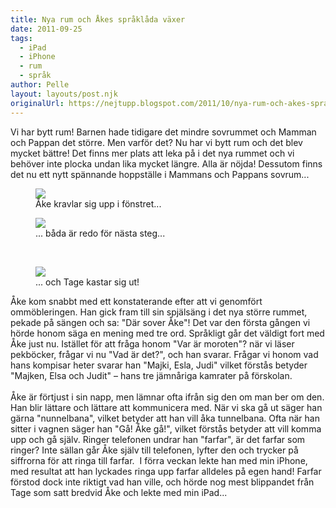 ```yaml
---
title: Nya rum och Åkes språklåda växer
date: 2011-09-25
tags: 
  - iPad
  - iPhone
  - rum
  - språk	
author: Pelle
layout: layouts/post.njk
originalUrl: https://nejtupp.blogspot.com/2011/10/nya-rum-och-akes-spraklada-vaxer.html
---
```


Vi har bytt rum! Barnen hade tidigare det mindre sovrummet och Mamman och Pappan det större. Men varför det? Nu har vi bytt rum och det blev mycket bättre! Det finns mer plats att leka på i det nya rummet och vi behöver inte plocka undan lika mycket längre. Alla är nöjda! Dessutom finns det nu ett nytt spännande hoppställe i Mammans och Pappans sovrum...<br></div>

<figure>
	<img src="../../../img/2011/09/Hemmakring-_MG_9056.jpg">
	<figcaption>Åke kravlar sig upp i fönstret...</figcaption>
</figure>

<figure>
	<img src="../../../img/2011/09/Hemmakring-_MG_9075.jpg">
	<figcaption>... båda är redo för nästa steg...</figcaption>
</figure><div class="separator" style="clear: both; text-align: center;"><br></div>

<figure>
	<img src="../../../img/2011/09/Hemmakring-_MG_9060.jpg">
	<figcaption>... och Tage kastar sig ut!</figcaption>
</figure>Åke kom snabbt med ett konstaterande efter att vi genomfört ommöbleringen. Han gick fram till sin spjälsäng i det nya större rummet, pekade på sängen och sa: "Där sover Åke"! Det var den första gången vi hörde honom säga en mening med tre ord. Språkligt går det väldigt fort med Åke just nu. Istället för att fråga honom "Var är moroten"? när vi läser pekböcker, frågar vi nu "Vad är det?", och han svarar. Frågar vi honom vad hans kompisar heter svarar han "Majki, Esla, Judi" vilket förstås betyder "Majken, Elsa och Judit" – hans tre jämnåriga kamrater på förskolan.<br><br>Åke är förtjust i sin napp, men lämnar ofta ifrån sig den om man ber om den. Han blir lättare och lättare att kommunicera med. När vi ska gå ut säger han gärna "nunnelbana", vilket betyder att han vill åka tunnelbana. Ofta när han sitter i vagnen säger han "Gå! Åke gå!", vilket förstås betyder att vill komma upp och gå själv. Ringer telefonen undrar han "farfar", är det farfar som ringer? Inte sällan går Åke själv till telefonen, lyfter den och trycker på siffrorna för att ringa till farfar.  I förra veckan lekte han med min iPhone, med resultat att han lyckades ringa upp farfar alldeles på egen hand! Farfar förstod dock inte riktigt vad han ville, och hörde nog mest blippandet från Tage som satt bredvid Åke och lekte med min iPad...
